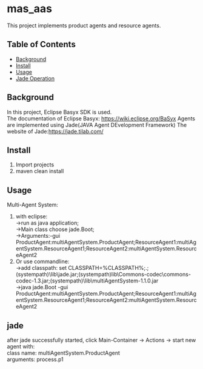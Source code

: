 # mas_aas

This project implements product agents and resource agents.

## Table of Contents

- [Background](#background)
- [Install](#install)
- [Usage](#usage)
- [Jade Operation](#jade)


## Background
In this project, Eclipse Basyx SDK is used.  
The documentation of Eclipse Basyx: https://wiki.eclipse.org/BaSyx
Agents are implemented using Jade(JAVA Agent DEvelopment Framework)
The website of Jade:https://jade.tilab.com/

## Install
1. Import projects  
2. maven clean install

## Usage 
Multi-Agent System:
1. with eclipse:  
->run as java application;  
->Main class choose jade.Boot;  
->Arguments:-gui ProductAgent:multiAgentSystem.ProductAgent;ResourceAgent1:multiAgentSystem.ResourceAgent1;ResourceAgent2:multiAgentSystem.ResourceAgent2
2. Or use commandline:  
->add classpath: set CLASSPATH=%CLASSPATH%;.;(systempath)\lib\jade.jar;(systempath)lib\Commons-codec\commons-codec-1.3.jar;(systempath)\lib\multiAgentSystem-1.1.0.jar  
->java jade.Boot -gui ProductAgent:multiAgentSystem.ProductAgent;ResourceAgent1:multiAgentSystem.ResourceAgent1;ResourceAgent2:multiAgentSystem.ResourceAgent2

## jade
after jade successfully started, click Main-Container -> Actions -> start new agent with:  
class name: multiAgentSystem.ProductAgent  
arguments: process.p1
